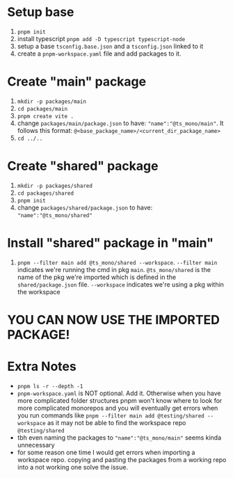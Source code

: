 # Setup base
1. `pnpm init`
2. install typescript `pnpm add -D typescript typescript-node`
3. setup a base `tsconfig.base.json` and a `tsconfig.json` linked to it
4. create a `pnpm-workspace.yaml` file and add packages to it.

# Create "main" package
1. `mkdir -p packages/main`
2. `cd packages/main`
3. `pnpm create vite .`
4. change `packages/main/package.json` to have: `"name":"@ts_mono/main"`. It follows this format: `@<base_package_name>/<current_dir_package_name>`
5. `cd ../..`

# Create "shared" package
1. `mkdir -p packages/shared`
2. `cd packages/shared`
3. `pnpm init`
4. change `packages/shared/package.json` to have: `"name":"@ts_mono/shared"`

# Install "shared" package in "main"
1. `pnpm --filter main add @ts_mono/shared --workspace`. `--filter main` indicates we're running the cmd in pkg `main`. `@ts_mono/shared` is the name of the pkg we're imported which is defined in the `shared/package.json` file. `--workspace` indicates we're using a pkg within the workspace

# YOU CAN NOW USE THE IMPORTED PACKAGE!



# Extra Notes
- `pnpm ls -r --depth -1`
- `pnpm-workspace.yaml` is NOT optional. Add it. Otherwise when you have more complicated folder structures pnpm won't know where to look for more complicated monorepos and you will eventually get errors when you run commands like `pnpm --filter main add @testing/shared --workspace` as it may not be able to find the workspace repo `@testing/shared`
- tbh even naming the packages to `"name":"@ts_mono/main"` seems kinda unnecessary
- for some reason one time I would get errors when importing a workspace repo. copying and pasting the packages from a working repo into a not working one solve the issue.  